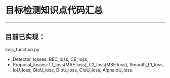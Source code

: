 # 目标检测知识点代码汇总

---



## 目前已实现：

loss_function.py

+ Detector_losses: BEC_loss, CE_loss; 
+ Proposal_losses: L1_loss(MAE loss), L2_loss(MSE loss), Smooth_L1_loss, IoU_loss, GIoU_loss, DIoU_loss, CIoU_loss, AlphaIoU_loss.
